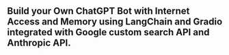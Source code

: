 ## Build your Own ChatGPT Bot with Internet Access and Memory using LangChain and Gradio integrated with Google custom search API and Anthropic API.

